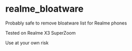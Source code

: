 # realme_bloatware
Probably safe to remove bloatware list for Realme phones

Tested on Realme X3 SuperZoom

Use at your own risk
